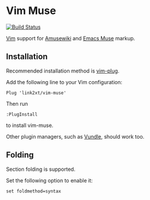 # Vim Muse

[![Build Status](https://travis-ci.com/link2xt/vim-muse.svg?branch=master)](https://travis-ci.com/link2xt/vim-muse)

[Vim](https://www.vim.org/) support for [Amusewiki](https://amusewiki.org/) and [Emacs Muse](https://www.gnu.org/software/emacs-muse/) markup.

## Installation

Recommended installation method is [vim-plug](https://github.com/junegunn/vim-plug).

Add the following line to your Vim configuration:
```vim
Plug 'link2xt/vim-muse'
```

Then run
```vim
:PlugInstall
```
to install vim-muse.

Other plugin managers, such as [Vundle](https://github.com/gmarik/vundle), should work too.

## Folding

Section folding is supported.

Set the following option to enable it:
```vim
set foldmethod=syntax
```

